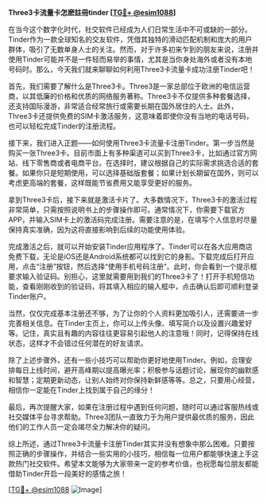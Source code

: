 **Three3卡流量卡怎麽註冊tinder [[TG💪+ @esim1088](https://t.me/s/esim1088)]**

在当今这个数字化时代，社交软件已经成为人们日常生活中不可或缺的一部分。Tinder作为一款全球知名的交友软件，凭借其独特的滑动匹配机制和庞大的用户群体，吸引了无数单身人士的关注。然而，对于许多初来乍到的朋友来说，注册并使用Tinder可能并不是一件轻而易举的事情，尤其是当你身处海外或者没有本地号码时。那么，今天我们就来聊聊如何利用Three3卡流量卡成功注册Tinder吧！

首先，我们需要了解什么是Three3卡。Three3是一家总部位于欧洲的电信运营商，以其低廉的价格和优质的网络服务著称。Three3卡不仅提供多种套餐选择，还支持国际漫游，非常适合经常旅行或需要长期在国外居住的人士。此外，Three3卡还提供免费的SIM卡激活服务，这意味着即使你没有当地的电话号码，也可以轻松完成Tinder的注册流程。

接下来，我们进入正题——如何使用Three3卡流量卡注册Tinder。第一步当然是购买一张Three3卡。目前市面上有多种渠道可以买到Three3卡，比如通过官方网站、线下零售商或者电商平台。在选择时，建议根据自己的实际需求挑选合适的套餐。如果你只是短期使用，可以选择基础版套餐；如果计划长期留在国外，则可以考虑更高端的套餐，这样既能节省费用又能享受更好的服务。

拿到Three3卡后，接下来就是激活卡片了。大多数情况下，Three3卡的激活过程非常简单，只需按照说明书上的步骤操作即可。通常情况下，你需要下载官方APP，并输入SIM卡上的激活码完成注册。需要注意的是，在填写个人信息时尽量保持真实准确，因为这将直接影响到后续的功能使用体验。

完成激活之后，就可以开始安装Tinder应用程序了。Tinder可以在各大应用商店免费下载，无论是iOS还是Android系统都可以找到它的身影。下载完成后打开应用，点击“注册”按钮，然后选择“使用手机号码注册”。此时，你会看到一个提示框要求输入验证码。别担心，这里就需要用到我们的Three3卡了！打开手机短信功能，查看刚刚收到的验证码，将其填入相应的输入框中，点击确认后即可顺利登录Tinder账户。

当然，仅仅完成基本注册还不够，为了让你的个人资料更加吸引人，还需要进一步完善相关信息。在Tinder主页上，你可以上传头像、填写简介以及设置兴趣爱好等。记住，真实且有趣的内容往往更容易引起他人的注意哦！同时，记得保持在线状态，这样才不会错过任何潜在的好友请求。

除了上述步骤外，还有一些小技巧可以帮助你更好地使用Tinder。例如，合理安排每日上线时间，避开高峰期以提高曝光率；积极参与话题讨论，展现你的幽默感和智慧；定期更新动态，让别人始终对你保持新鲜感等等。总之，只要用心经营，相信你一定能在Tinder上找到属于自己的缘分！

最后，再次提醒大家，如果在注册过程中遇到任何问题，随时可以通过客服热线或社交媒体平台寻求帮助。Three3团队一直致力于为用户提供最优质的服务，因此他们的工作人员一定会竭尽全力解决你的疑问。

综上所述，通过Three3卡流量卡注册Tinder其实并没有想象中那么困难。只要按照正确的步骤操作，并结合一些实用的小技巧，相信每一位用户都能够快速上手这款热门社交软件。希望本文能够为大家带来一定的参考价值，也祝愿每位朋友都能借助Tinder开启一段美好的感情之旅！

[[TG💪+ @esim1088](https://t.me/s/esim1088) ![Image](https://i.postimg.cc/4NQfJmqS/Snipaste-2025-05-13-00-14-12.png)]
